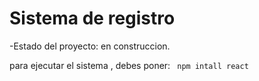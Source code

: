 <H1> Sistema de registro</H1> 

-Estado del proyecto: en construccion. 

para ejecutar el sistema , debes poner: 
`` npm intall react``
